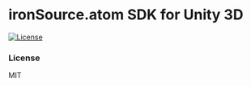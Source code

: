 # ironSource.atom SDK for Unity 3D

[![License][license-image]][license-url]

### License
MIT

[license-image]: https://img.shields.io/badge/license-MIT-blue.svg?style=flat-square
[license-url]: LICENSE
 